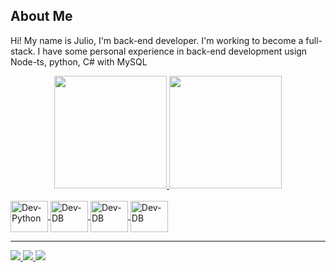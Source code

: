 <div>
 <h2>
  About Me
 </h2>
 <p>
  Hi! My name is Julio, I'm back-end developer. I'm working to become a full-stack. I have some personal experience in back-end development usign Node-ts, python, C# with MySQL 
 </p>
</div>

<div align="center">
<a href="https://github.com/JulioCSSousa">
<img height="180em" src="https://github-readme-stats.vercel.app/api?username=JulioCSSousa&show_icons=true&theme=dracula&include_all_commits">
<img height="180em" src="https://github-readme-stats.vercel.app/api/top-langs/?username=JulioCSSousa&layout=compact&langs_count=7&theme=dra">
</div>
<div style="display: inline_block"><br>
<img align="center" alt="Dev-Python" height="50" width="60"  src="https://cdn.jsdelivr.net/gh/devicons/devicon/icons/python/python-original.svg">
<img align="center" alt="Dev-DB" height="50" width="60" src="https://github.com/dotnet/vscode-csharp/blob/main/images/csharpIcon.png">
<img align="center" alt="Dev-DB" height="50" width="60" src="https://cdn.jsdelivr.net/gh/devicons/devicon@latest/icons/typescript/typescript-original.svg">
<img align="center" alt="Dev-DB" height="50" width="60" src="https://cdn.jsdelivr.net/gh/devicons/devicon@latest/icons/mysql/mysql-original.svg" />

</div>
 <hr
<div>
<a href="https://www.instagram.com/jcssous/" target="_blank"><img  src="https://img.shields.io/badge/-Instagram-%23E4405F?style=for-the-badge&log">
<a href = "mailto:julio.sousa1993@gmail.com"><img  src="https://img.shields.io/badge/-Gmail-%23333?style=for-the-badge&logo=gmail&logoCo">
<a href="https://www.linkedin.com/in/j%C3%BAlioc%C3%A9sar-s-sousa-4aa252b2/" target="_blank"><img src="https://img.shields.io/badge/-LinkedIn-%230077B5?style=for-the-badge&logo">


</div>
